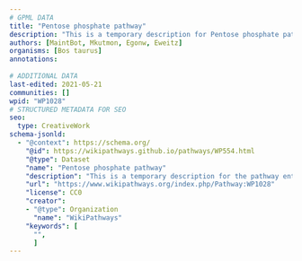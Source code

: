 ```yaml
---
# GPML DATA
title: "Pentose phosphate pathway"
description: "This is a temporary description for Pentose phosphate pathway"
authors: [MaintBot, Mkutmon, Egonw, Eweitz]
organisms: [Bos taurus]
annotations:
  
# ADDITIONAL DATA
last-edited: 2021-05-21
communities: []
wpid: "WP1028"
# STRUCTURED METADATA FOR SEO
seo:
  type: CreativeWork
schema-jsonld:
  - "@context": https://schema.org/
    "@id": https://wikipathways.github.io/pathways/WP554.html
    "@type": Dataset
    "name": "Pentose phosphate pathway"
    "description": "This is a temporary description for the pathway entitled: Pentose phosphate pathway"
    "url": "https://www.wikipathways.org/index.php/Pathway:WP1028"
    "license": CC0
    "creator":
    - "@type": Organization
      "name": "WikiPathways"
    "keywords": [
      "",
      ]
---
```

